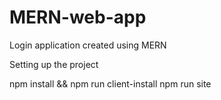 # MERN-web-app
Login application created using MERN  

Setting up the project 

npm install && npm run client-install
npm run site

